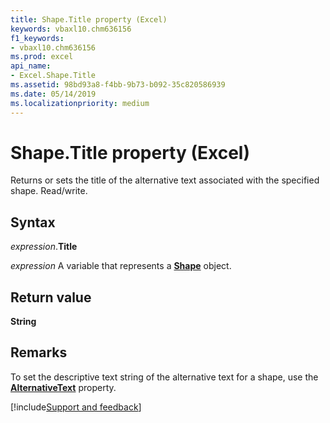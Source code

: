```yaml
---
title: Shape.Title property (Excel)
keywords: vbaxl10.chm636156
f1_keywords:
- vbaxl10.chm636156
ms.prod: excel
api_name:
- Excel.Shape.Title
ms.assetid: 98bd93a8-f4bb-9b73-b092-35c820586939
ms.date: 05/14/2019
ms.localizationpriority: medium
---
```



# Shape.Title property (Excel)

Returns or sets the title of the alternative text associated with the specified shape. Read/write.


## Syntax

_expression_.**Title**

_expression_ A variable that represents a **[Shape](Excel.Shape.md)** object.


## Return value

**String**


## Remarks

To set the descriptive text string of the alternative text for a shape, use the **[AlternativeText](Excel.Shape.AlternativeText.md)** property.




[!include[Support and feedback](~/includes/feedback-boilerplate.md)]